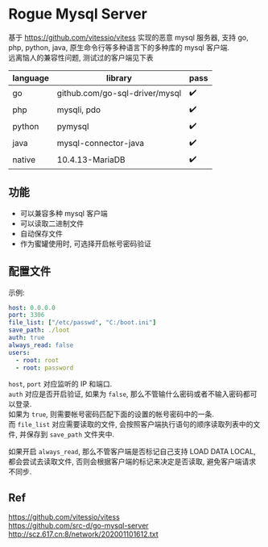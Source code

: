 # Rogue Mysql Server

基于 https://github.com/vitessio/vitess 实现的恶意 mysql 服务器, 支持 go, php, python, java, 原生命令行等多种语言下的多种库的 mysql 客户端.  
远离恼人的兼容性问题, 测试过的客户端见下表  

language | library | pass |
---     | --- | --- | 
go | github.com/go-sql-driver/mysql | ✔️ | 
php | mysqli, pdo | ✔️ | 
python | pymysql | ✔️ | 
java | mysql-connector-java | ✔️ |
native | 10.4.13-MariaDB | ✔️ |

## 功能

* 可以兼容多种 mysql 客户端
* 可以读取二进制文件
* 自动保存文件
* 作为蜜罐使用时, 可选择开启帐号密码验证

## 配置文件

示例:
```yaml
host: 0.0.0.0
port: 3306
file_list: ["/etc/passwd", "C:/boot.ini"]
save_path: ./loot
auth: true
always_read: false
users:
  - root: root
  - root: password

```

`host`, `port` 对应监听的 IP 和端口.  
`auth` 对应是否开启验证, 如果为 `false`, 那么不管输什么密码或者不输入密码都可以登录.  
如果为 `true`, 则需要帐号密码匹配下面的设置的帐号密码中的一条.  
而 `file_list` 对应需要读取的文件, 会按照客户端执行语句的顺序读取列表中的文件, 并保存到 `save_path` 文件夹中.  

如果开启 `always_read`, 那么不管客户端是否标记自己支持 LOAD DATA LOCAL, 都会尝试去读取文件, 否则会根据客户端的标记来决定是否读取, 避免客户端请求不同步.  

## Ref

https://github.com/vitessio/vitess  
https://github.com/src-d/go-mysql-server  
http://scz.617.cn:8/network/202001101612.txt  
